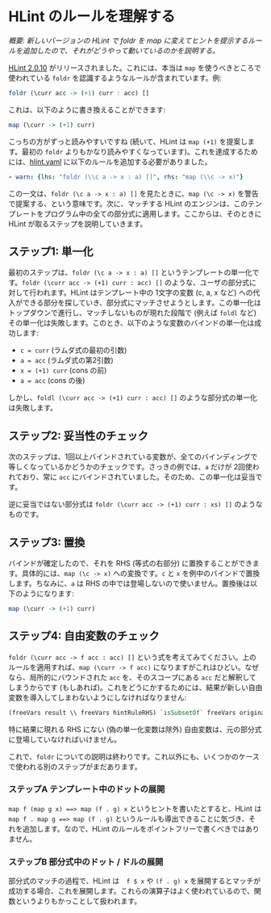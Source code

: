# HLint のルールを理解する

*概要: 新しいバージョンの HLint で foldr を map に変えてヒントを提示するルールを追加したので、それがどうやって動いているのかを説明する。*

[HLint 2.0.10](https://hackage.haskell.org/package/hlint-2.0.10) がリリースされました。これには、本当は `map` を使うべきところで使われている `foldr` を認識するようなルールが含まれています。例:

```haskell
foldr (\curr acc -> (+1) curr : acc) []
```

これは、以下のように書き換えることができます:

```haskell
map (\curr -> (+1) curr)
```

こっちの方がずっと読みやすいですね (続いて、HLint は `map (+1)` を提案します。最初の `foldr` よりもかなり読みやすくなっています)。これを達成するためには、[hlint.yaml](https://github.com/ndmitchell/hlint/blob/master/data/hlint.yaml) に以下のルールを追加する必要がありました。

```yaml
- warn: {lhs: "foldr (\\c a -> x : a) []", rhs: "map (\\c -> x)"}
```

この一文は、`foldr (\c a -> x : a) []` を見たときに、`map (\c -> x)` を警告で提案する、という意味です。次に、マッチする HLint のエンジンは、このテンプレートをプログラム中の全ての部分式に適用します。ここからは、そのときに HLint が取るステップを説明していきます。

## ステップ1: 単一化
最初のステップは、`foldr (\c a -> x : a) []` というテンプレートの単一化です。`foldr (\curr acc -> (+1) curr : acc) []` のような、ユーザの部分式に対して行われます。HLint はテンプレート中の 1文字の変数 (c, a, x など) への代入ができる部分を探していき、部分式にマッチさせようとします。この単一化はトップダウンで進行し、マッチしないものが現れた段階で (例えば `foldl` など) その単一化は失敗します。このとき、以下のような変数のバインドの単一化は成功します:

* `c = curr` (ラムダ式の最初の引数)
* `a = acc` (ラムダ式の第2引数)
* `x = (+1) curr` (cons の前)
* `a = acc` (cons の後)

しかし、`foldl (\curr acc -> (+1) curr : acc) []` のような部分式の単一化は失敗します。

## ステップ2: 妥当性のチェック
次のステップは、1回以上バインドされている変数が、全てのバインディングで等しくなっているかどうかのチェックです。さっきの例では、`a` だけが 2回使われており、常に `acc` にバインドされていました。そのため、この単一化は妥当です。

逆に妥当ではない部分式は `foldr (\curr acc -> (+1) curr : xs) []` のようなものです。

## ステップ3: 置換
バインドが確定したので、それを RHS (等式の右部分) に置換することができます。具体的には、`map (\c -> x)` への変換です。`c` と `x` を例中のバインドで置換します。ちなみに、`a` は RHS の中では登場しないので使いません。置換後は以下のようになります:

```haskell
map (\curr -> (+1) curr)
```

## ステップ4: 自由変数のチェック
`foldr (\curr acc -> f acc : acc) []` という式を考えてみてください。上のルールを適用すれば、`map (\curr -> f acc)` になりますがこれはひどい。なぜなら、局所的にバウンドされた `acc` を、そのスコープにある `acc` だと解釈してしまうからです (もしあれば)。これをどうにかするためには、結果が新しい自由変数を導入してしまわないようにしなければなりません:

```haskell
(freeVars result \\ freeVars hintRuleRHS) `isSubsetOf` freeVars original
```

特に結果に現れる RHS にない (偽の単一化変数は除外) 自由変数は、元の部分式に登場していなければいけません。

これで、`foldr` についての説明は終わりです。これ以外にも、いくつかのケースで使われる別のステップがまだあります。

### ステップA テンプレート中のドットの展開
`map f (map g x) ==> map (f . g) x` というヒントを書いたとすると、HLint は `map f . map g ==> map (f . g)` というルールも導出できることに気づき、それを追加します。なので、HLint のルールをポイントフリーで書くべきではありません。

### ステップB 部分式中のドット / ドルの展開
部分式のマッチの過程で、HLint は　`f $ x` や `(f . g) x` を展開するとマッチが成功する場合、これを展開します。これらの演算子はよく使われているので、関数というよりもかっことして扱われます。
